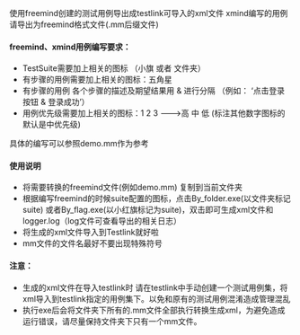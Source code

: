 ﻿使用freemind创建的测试用例导出成testlink可导入的xml文件
xmind编写的用例请导出为freemind格式文件(.mm后缀文件)

#### **freemind、xmind用例编写要求：**

- TestSuite需要加上相关的图标   （小旗 或者 文件夹）
- 有步骤的用例需要加上相关的图标：五角星
- 有步骤的用例 各个步骤的描述及期望结果用 & 进行分隔   （例如： ‘点击登录按钮 & 登录成功’）
- 用例优先级需要加上相关的图标：1 2 3 --->高 中 低  (标注其他数字图标的 默认是中优先级)

具体的编写可以参照demo.mm作为参考

#### **使用说明**

- 将需要转换的freemind文件(例如demo.mm) 复制到当前文件夹
- 根据编写freemind的时候suite配置的图标，点击By_folder.exe(以文件夹标记suite) 或者By_flag.exe(以小红旗标记为suite)，双击即可生成xml文件和logger.log（log文件可查看导出的相关日志）
- 将生成的xml文件导入到Testlink就好啦
- mm文件的文件名最好不要出现特殊符号

#### **注意：**

- 生成的xml文件在导入testlink时 请在testlink中手动创建一个测试用例集，将xml导入到testlink指定的用例集下。以免和原有的测试用例混淆造成管理混乱
- 执行exe后会将文件夹下所有的.mm文件全部执行转换生成xml，为避免造成运行错误，请尽量保持文件夹下只有一个mm文件。